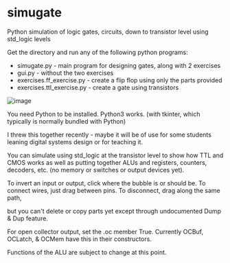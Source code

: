 # simugate
Python simulation of logic gates, circuits, down to transistor level using std_logic levels

Get the directory and run any of the following python programs: 
* simugate.py  -  main program for designing gates, along with 2 exercises
* gui.py  -  without the two exercises
* exercises.ff_exercise.py  -  create a flip flop using only the parts provided
* exercises.ttl_exercise.py  -  create a gate using transistors

![image](https://cloud.githubusercontent.com/assets/26174810/23583336/f1d245ae-00e5-11e7-9b0f-730906aac996.png)

You need Python to be installed. Python3 works. (with tkinter, which typically is normally bundled with Python) 

I threw this together recently - maybe it will be of use for some students leaning digital systems design or for teaching it.

You can simulate using std_logic at the transistor level to show how TTL and CMOS works as well as putting together ALUs and registers, counters, decoders, etc. (no memory or switches or output devices yet).

To invert an input or output, click where the bubble is or should be. To connect wires, just drag between pins. To disconnect, drag along the same path,

but you can't delete or copy parts yet except through undocumented Dump & Dup feature.

For open collector output, set the .oc member True. Currently OCBuf, OCLatch, & OCMem have this in their constructors.

Functions of the ALU are subject to change at this point.

